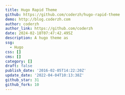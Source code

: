 ```yaml
---
title: Hugo Rapid Theme
github: https://github.com/coderzh/hugo-rapid-theme
demo: http://blog.coderzh.com
author: coderzh
author_link: https://github.com/coderzh
date: 2024-02-18T07:47:42.495Z
description: A hugo theme as
ssg:
  - Hugo
css: []
cms: []
category: []
draft: false
publish_date: '2016-02-05T14:22:20Z'
update_date: '2022-04-04T10:13:38Z'
github_star: 31
github_fork: 10
---
```

